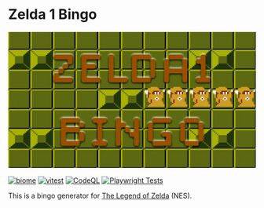 # Zelda 1 Bingo

![bingo](/public/bingo.png)

[![biome](https://github.com/YutaGoto/zelda1-bingo/actions/workflows/biome.yml/badge.svg)](https://github.com/YutaGoto/zelda1-bingo/actions)
[![vitest](https://github.com/YutaGoto/zelda1-bingo/actions/workflows/vitest.yml/badge.svg)](https://github.com/YutaGoto/zelda1-bingo/actions)
[![CodeQL](https://github.com/YutaGoto/zelda1-bingo/actions/workflows/github-code-scanning/codeql/badge.svg)](https://github.com/YutaGoto/zelda1-bingo/actions/workflows/github-code-scanning/codeql)
[![Playwright Tests](https://github.com/YutaGoto/zelda1-bingo/actions/workflows/playwright.yml/badge.svg)](https://github.com/YutaGoto/zelda1-bingo/actions/workflows/playwright.yml)

This is a bingo generator for [The Legend of Zelda](https://en.wikipedia.org/wiki/The_Legend_of_Zelda) (NES).
